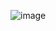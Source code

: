 ![image](https://user-images.githubusercontent.com/35042430/156664198-eab96444-5fb0-4d37-8e27-bcd6e4ebcb00.png)
